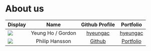 # About us

Display |       Name        |              Github Profile               | Portfolio 
--------|:-----------------:|:-----------------------------------------:|:---------:
![](https://via.placeholder.com/100.png?text=Photo) | Yeung Ho / Gordon |  [hyeungac](https://github.com/hyeungac)  | [hyeungac](docs/team/hyeungac.md)
![](https://via.placeholder.com/100.png?text=Photo) | Philip Hansson | [Github](https://github.com/changikjoong) | [Portfolio](docs/team/changikjoong.md)